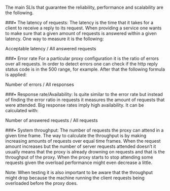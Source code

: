 The main SLIs that guarantee the reliability, performance and scalability are the following.

###• The latency of requests:
The latency is the time that it takes for a client to receive a reply to its request. When providing a service one wants to make sure that a given amount of requests is answered within a given latency. One way to measure it is the following:

Acceptable latency / All answered requests

###• Error rate
For a particular proxy configuration it is the ratio of errors over all requests. In order to detect errors one can check if the http reply status code is in the 500 range, for example. After that the following formula is applied:

Number of errors / All responses

###• Response rate/Availability:
Is quite similar to the error rate but instead of finding the error ratio in requests it measures the amount of requests that were attended. Big response rates imply high availability. It can be calculated with:

Number of answered requests / All requests

###• System throughput:
The number of requests the proxy can attend in a given time frame. The way to calculate the throughput is by making increasing amounts of requests over equal time frames. When the request amount increases but the number of server requests attended doesn’t it usually means that the proxy is already drowning on requests and that is the throughput of the proxy. When the proxy starts to stop attending some requests given the overload performance might even decrease a little.

Note: When testing it is also important to be aware that the throughput might drop because the machine running the client requests being overloaded before the proxy does.
